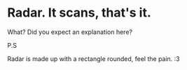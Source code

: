 # Radar. It scans, that's it.

What? Did you expect an explanation here?

P.S

Radar is made up with a rectangle rounded, feel the pain. :3
